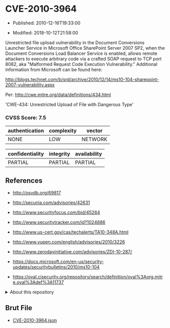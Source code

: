 # CVE-2010-3964

- Published: 2010-12-16T19:33:00

- Modified: 2018-10-12T21:58:00

Unrestricted file upload vulnerability in the Document Conversions Launcher Service in Microsoft Office SharePoint Server 2007 SP2, when the Document Conversions Load Balancer Service is enabled, allows remote attackers to execute arbitrary code via a crafted SOAP request to TCP port 8082, aka "Malformed Request Code Execution Vulnerability." Additional information from Microsoft can be found here:

http://blogs.technet.com/b/srd/archive/2010/12/14/ms10-104-sharepoint-2007-vulnerability.aspx

Per: http://cwe.mitre.org/data/definitions/434.html

'CWE-434: Unrestricted Upload of File with Dangerous Type'

### CVSS Score: **7.5**

| authentication | complexity | vector |
| --- | --- | --- |
| NONE | LOW | NETWORK |

| confidentiality | integrity | availability |
| --- | --- | --- |
| PARTIAL | PARTIAL | PARTIAL |

## References

* http://osvdb.org/69817

* http://secunia.com/advisories/42631

* http://www.securityfocus.com/bid/45264

* http://www.securitytracker.com/id?1024886

* http://www.us-cert.gov/cas/techalerts/TA10-348A.html

* http://www.vupen.com/english/advisories/2010/3226

* http://www.zerodayinitiative.com/advisories/ZDI-10-287/

* https://docs.microsoft.com/en-us/security-updates/securitybulletins/2010/ms10-104

* https://oval.cisecurity.org/repository/search/definition/oval%3Aorg.mitre.oval%3Adef%3A11737

<details>
<summary>About this repository</summary> 

  This repository is part of the project [Live Hack CVE](https://github.com/Live-Hack-CVE). Main website can be found [www.live-hack.org](https://www.live-hack.org) 
  
  Made by [Sn0wAlice](https://github.com/Sn0wAlice) for the people that care about security and need to have a feed of the latest CVEs. Hope you enjoy it, don't forget to star the repo and follow me on [Twitter](https://twitter.com/Sn0wAlice) and [Github](https://github.com/Sn0wAlice). And that is my [personnal website](https://www.alice-snow.me/)

  - [Home Page](https://github.com/Live-Hack-CVE)
  - [Framework](https://github.com/Live-Hack-CVE/cve-framework)
  - [CVE database](https://github.com/Live-Hack-CVE/full_database)
  - [Changelog](https://github.com/Live-Hack-CVE/Changelog)
</details>

## Brut File

* [CVE-2010-3964.json](https://raw.githubusercontent.com/Live-Hack-CVE/full_database/main/cves/2010/CVE-2010-3964.json)

